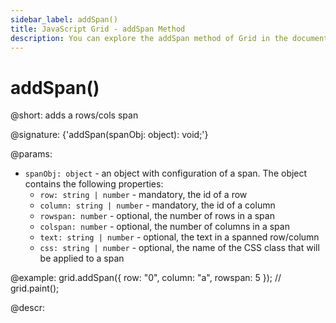```yaml
---
sidebar_label: addSpan()
title: JavaScript Grid - addSpan Method
description: You can explore the addSpan method of Grid in the documentation of the DHTMLX JavaScript UI library. Browse developer guides and API reference, try out code examples and live demos, and download a free 30-day evaluation version of DHTMLX Suite.
---
```


# addSpan()

@short: adds a rows/cols span

@signature: {'addSpan(spanObj: object): void;'}

@params:
- `spanObj: object` - an object with configuration of a span. The object contains the following properties:
    - `row: string | number` - mandatory, the id of a row
    - `column: string | number` - mandatory, the id of a column
    - `rowspan: number` - optional, the number of rows in a span
    - `colspan: number` - optional, the number of columns in a span
    - `text: string | number` - optional, the text in a spanned row/column
    - `css: string | number` - optional, the name of the CSS class that will be applied to a span
    
@example:
grid.addSpan({ 
    row: "0", 
    column: "a", 
    rowspan: 5 
});
// grid.paint();

@descr:

[comment]: # (@relatedapi: grid/api/grid_spans_config.md grid/api/grid_getspan_method.md grid/api/grid_removespan_method.md)

[comment]: # (@related: grid/usage.md#addingremoving-spans)
